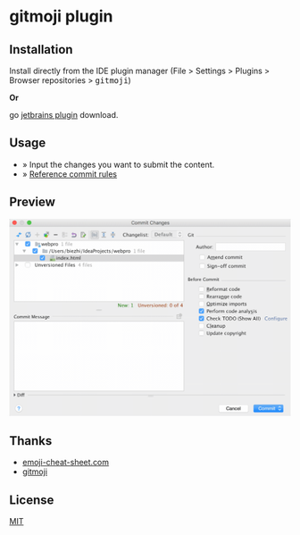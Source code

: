 # gitmoji plugin

## Installation

Install directly from the IDE plugin manager (File > Settings > Plugins > Browser repositories > <kbd>gitmoji</kbd>)

**Or**

go [jetbrains plugin](https://plugins.jetbrains.com/plugin/10315-gitmoji) download.

## Usage

- » Input the changes you want to submit the content.
- » [Reference commit rules](https://gitmoji.carloscuesta.me)

## Preview

![](screenshot/example.gif)

## Thanks

- [emoji-cheat-sheet.com](https://github.com/WebpageFX/emoji-cheat-sheet.com)
- [gitmoji](https://gitmoji.carloscuesta.me/)

## License

[MIT](https://github.com/biezhi/gitmoji-plugin/blob/master/LICENSE)